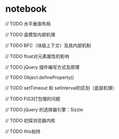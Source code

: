 # notebook

// TODO 水平垂直布局

// TODO 盒模型内部机理

// TODO BFC（块级上下文）及其内部机制

// TODO float对元素属性的影响

// TODO jQuery 插件编写方式及原理

// TODO Object.defineProperty()

// TODO setTimeout 和 setInterval的区别（底层机理）

// TODO FIS3打包慢的问题

// TODO jQuery 的选择器引擎：Sizzle 

// TODO 初探浏览器内核

// TODO this劫持